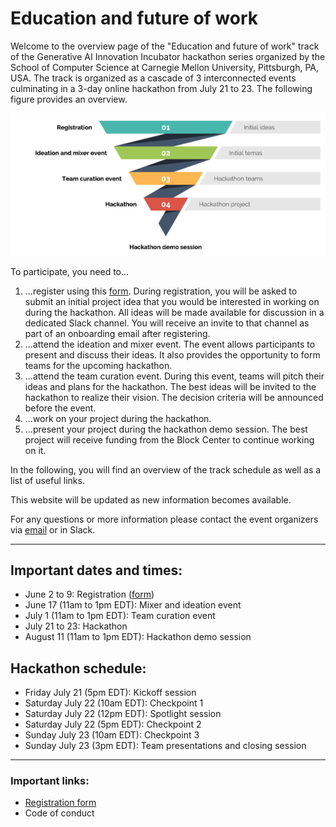 # Education and future of work

Welcome to the overview page of the "Education and future of work" track of the Generative AI Innovation Incubator hackathon series organized by the School of Computer Science at Carnegie Mellon University, Pittsburgh, PA, USA. The track is organized as a cascade of 3 interconnected events culminating in a 3-day online hackathon from July 21 to 23. The following figure provides an overview.

![Track overview](overview.png?raw=true "Track overview")

To participate, you need to...
1. ...register using this [form](https://forms.gle/cyCnZG2gThDpgDkW7). During registration, you will be asked to submit an initial project idea that you would be interested in working on during the hackathon. All ideas will be made available for discussion in a dedicated Slack channel. You will receive an invite to that channel as part of an onboarding email after registering.
2. ...attend the ideation and mixer event. The event allows participants to present and discuss their ideas. It also provides the opportunity to form teams for the upcoming hackathon.
3. ...attend the team curation event. During this event, teams will pitch their ideas and plans for the hackathon. The best ideas will be invited to the hackathon to realize their vision. The decision criteria will be announced before the event.
4. ...work on your project during the hackathon.
5. ...present your project during the hackathon demo session. The best project will receive funding from the Block Center to continue working on it.

In the following, you will find an overview of the track schedule as well as a list of useful links.

This website will be updated as new information becomes available.

For any questions or more information please contact the event organizers via [email](mailto:llmhackathon2023@cs.cmu.edu) or in Slack.

---

## Important dates and times:

* June 2 to 9: Registration ([form](https://forms.gle/cyCnZG2gThDpgDkW7))
* June 17 (11am to 1pm EDT): Mixer and ideation event
* July 1 (11am to 1pm EDT): Team curation event
* July 21 to 23: Hackathon
* August 11 (11am to 1pm EDT): Hackathon demo session

## Hackathon schedule:
* Friday July 21 (5pm EDT): Kickoff session
* Saturday July 22 (10am EDT): Checkpoint 1
* Saturday July 22 (12pm EDT): Spotlight session
* Saturday July 22 (5pm EDT): Checkpoint 2
* Sunday July 23 (10am EDT): Checkpoint 3
* Sunday July 23 (3pm EDT): Team presentations and closing session

---

### Important links:

* [Registration form](https://forms.gle/cyCnZG2gThDpgDkW7)
* Code of conduct
